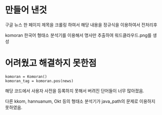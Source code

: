 # 만들어 낸것
구글 뉴스 한 페이지 제목을 크롤링 하여서 해당 내용을 정규식을 이용하여서 전처리후 

komoran 한국어 형태소 분석기를 이용해서 명사만 추출하여 워드클라우드.png를 생성

# 어려웠고 해결하지 못한점
```
komoran = Komoran()
komoran_tag = komoran.pos(news)
```
해당 코드에서 사용자 사전을 등록하지 못해서 버려진 단어들이 너무 많아졌음.

다른 kkom, hannuanum, Okt 등의 형태소 분석기가 java_path의 문제로 이용하지 못하였음.


